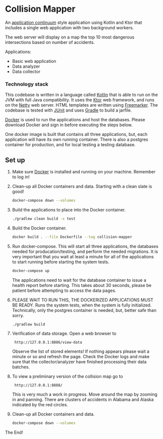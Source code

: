 # Collision Mapper

An [application continuum](https://www.appcontinuum.io/) style application using Kotlin and Ktor
that includes a single web application with two background workers.

The web server will display on a map the top 10 most dangerous intersections
based on number of accidents.

Applications:
* Basic web application
* Data analyzer
* Data collector

### Technology stack

This codebase is written in a language called [Kotlin](https://kotlinlang.org) that is able to run on the JVM with full
Java compatibility.
It uses the [Ktor](https://ktor.io) web framework, and runs on the [Netty](https://netty.io/) web server.
HTML templates are written using [Freemarker](https://freemarker.apache.org).
The codebase is tested with [JUnit](https://junit.org/) and uses [Gradle](https://gradle.org) to build a jarfile.

[Docker](https://www.docker.com/) is used to run the applications and host the databases. Please
download Docker and sign in before executing the steps below.

One docker image is built that contains all three applications, but, each application will have its
own running container. There is also a postgres container for production, and for local testing a testing database.

## Set up

1. Make sure [Docker](https://www.docker.com/) is installed and running on your machine. Remember to log in!

1.  Clean-up all Docker containers and data. Starting with a clean slate is good!
    ```bash
    docker-compose down --volumes 
    ```

1.  Build the applications to place into the Docker container.
    ```bash
    ./gradlew clean build -x test
    ```

1. Build the Docker container.
    ```bash
    docker build . --file Dockerfile --tag collision-mapper
    ```

1.  Run docker-compose. This will start all three applications, the databases needed for producation/testing, and 
perform the needed migrations. It is very important that you wait at least a minute for all of the applications to start
running before starting the system tests.
    ```bash
    docker-compose up
    ```
    The applications need to wait for the database container to issue a health report before starting. This takes about 
30 seconds, please be patient before attempting to access the data pages.

1. PLEASE WAIT TO RUN THIS, THE DOCKERIZED APPLICATIONS MUST BE READY. Runs the system tests, when the system is 
fully initialized. Technically, only the postgres container is needed, but, better safe than sorry.
    ```bash
    ./gradlew build
    ```

1. Verification of data storage. Open a web browser to
    ```
     http://127.0.0.1:8886/view-data
    ```
   Observe the list of stored elements! If nothing appears please wait a minute or so and refresh the page. Check the 
Docker logs and make sure that the collector/analyzer have finished processing their data batches.

1. To view a preliminary version of the collision map go to
    ```
     http://127.0.0.1:8888/
    ```
   This is very much a work in progress. Move around the map by zooming in and panning. There are clusters of accidents 
in Alabama and Alaska indicated by the red circles.

1.  Clean-up all Docker containers and data.
    ```bash
    docker-compose down --volumes 
    ```
   
The End!
